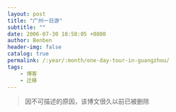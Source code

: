 ```yaml
---
layout: post
title: "广州一日游"
subtitle: ""
date: 2006-07-30 18:58:05 +0800
author: Benben
header-img: false
catalog: true
permalink: /:year/:month/one-day-tour-in-guangzhou/
tags:
    - 博客
    - 迁移
---
```


> 因不可描述的原因，该博文很久以前已被删除